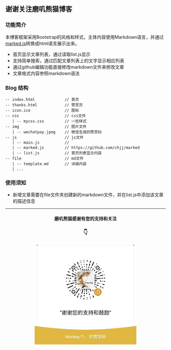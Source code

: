 ## 谢谢关注磨叽熊猫博客

### 功能简介

本博客框架采用Bootstrap的风格和样式，主体内容使用Markdown语言，并通过[marked.js](https://github.com/chjj/marked)转换成html语言展示出来。

+ 首页显示文章列表，通过读取list.js显示
+ 支持简单搜索，通过匹配文章列表上的文字显示相应列表
+ 通过github编辑功能直接修改markdown文件来修改文章
+ 文章格式内容参照markdown语法

### Blog 结构

```
-- index.html             // 首页
-- thanks.html            // 赞赏页
-- icon.ico               // 图标
-- css                    // css文件
   | -- mycss.css         // 一些样式
-- img                    // 图片文件
   | -- wechatpay.jpeg    // 微信生成的赞赏码
-- js                     // js文件
   | -- main.js           // 
   | -- marked.js         // https://github.com/chjj/marked
   | -- list.js           // 首页列表显示内容
-- file                   // md文件
   | -- template.md       // 详细内容
   | ...
```

### 使用须知

+ 新增文章需要在file文件夹创建新的markdown文件，并在list.js中添加该文章的描述信息

<center><hr/><h4>磨叽熊猫感谢有您的支持和关注</h4><h3>👇</h3><img src="img/wechatpay.jpeg" width="320" height="320" /></center>
